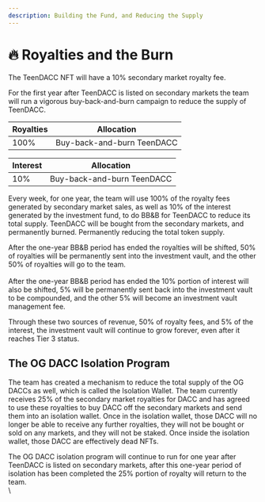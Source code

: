 ```yaml
---
description: Building the Fund, and Reducing the Supply
---
```


# 🔥 Royalties and the Burn

The TeenDACC NFT will have a 10% secondary market royalty fee.

For the first year after TeenDACC is listed on secondary markets the team will run a vigorous buy-back-and-burn campaign to reduce the supply of TeenDACC.

| Royalties | Allocation                 |
| --------- | -------------------------- |
| 100%      | Buy-back-and-burn TeenDACC |

| Interest | Allocation                 |
| -------- | -------------------------- |
| 10%      | Buy-back-and-burn TeenDACC |

Every week, for one year, the team will use 100% of the royalty fees generated by secondary market sales, as well as 10% of the interest generated by the investment fund, to do BB\&B for TeenDACC to reduce its total supply. TeenDACC will be bought from the secondary markets, and permanently burned. Permanently reducing the total token supply.

After the one-year BB\&B period has ended the royalties will be shifted, 50% of royalties will be permanently sent into the investment vault, and the other 50% of royalties will go to the team.\
\
After the one-year BB\&B period has ended the 10% portion of interest will also be shifted, 5% will be permanently sent back into the investment vault to be compounded, and the other 5% will become an investment vault management fee.

Through these two sources of revenue, 50% of royalty fees, and 5% of the interest, the investment vault will continue to grow forever, even after it reaches Tier 3 status.

## The OG DACC Isolation Program

The team has created a mechanism to reduce the total supply of the OG DACCs as well, which is called the Isolation Wallet. The team currently receives 25% of the secondary market royalties for DACC and has agreed to use these royalties to buy DACC off the secondary markets and send them into an isolation wallet. Once in the isolation wallet, those DACC will no longer be able to receive any further royalties, they will not be bought or sold on any markets, and they will not be staked. Once inside the isolation wallet, those DACC are effectively dead NFTs.

The OG DACC isolation program will continue to run for one year after TeenDACC is listed on secondary markets, after this one-year period of isolation has been completed the 25% portion of royalty will return to the team.\
\
